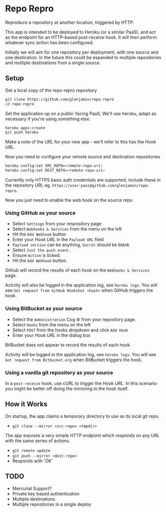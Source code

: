 Repo Repro
==========

Reproduce a repository at another location, triggered by HTTP.

This app is intended to be deployed to Heroku (or a similar PaaS), and act as
the endpoint for an HTTP-based post-receive hook. It will then perform whatever
sync action has been configured.

Initially we will aim for one repository per deployment, with one source and
one destination. In the future this could be expanded to multiple repositories
and multiple destinations from a single source.

Setup
-----

Get a local copy of the repo-repro repository

```bash
git clone https://github.com/glenjamin/repo-repro
cd repo-repro
```

Set the application up on a public-facing PaaS, We'll use heroku,
adapt as necessary if you're using something else.

```bash
heroku apps:create
git push heroku
```

Make a note of the URL for your new app - we'll refer to this has the
*Hook URL*.

Now you need to configure your remote source and destination repositories

```bash
heroku config:set SRC_REPO=<remote-repo-uri>
heroku config:set DEST_REPO=<remote-repo-uri>
```

Currently only HTTPS basic auth credentials are supported, include these in the
repository URI, eg. `https://user:pass@github.com/glenjamin/repo-repro`.


Now you just need to enable the web hook on the source repo

### Using GitHub as your source

 * Select `Settings` from your respository page
 * Select `Webhooks & Services` from the menu on the left
 * Hit the `Add Webhook` button
 * Enter your *Hook URL* in the `Payload URL` field
 * `Payload version` can be anything, `Secret` should be blank
 * Select `Just the push event.`
 * Ensure `Active` is ticked.
 * Hit the `Add Webhook` button.

Github will record the results of each hook on the `Webhooks & Services` page.

Activity will also be logged in the application log, see `heroku logs`. You will
see `Got request from GitHub Hookshot <hash>` when GitHub triggers the hook.

### Using BitBucket as your source

 * Select the `Administration` Cog ⚙ from your repository page.
 * Select `Hooks` from the menu on the left
 * Select `POST` from the hooks dropdown and click `Add Hook`
 * Enter your *Hook URL* in the dialog box

BitBucket does not appear to record the results of each hook.

Activity will be logged in the application log, see `heroku logs`. You will see
`Got request from Bitbucket.org` when BitBucket triggers the hook.

### Using a vanilla git repository as your source

In a `post-receive` hook, use cURL to trigger the *Hook URL*. In this scenario
you might be better off doing the mirroring in the hook itself.


How it Works
------------

On startup, the app claims a temporary directory to use as its local git repo.

 * `git clone --mirror <src-repo> <tmpdir>`

The app exposes a very simple HTTP endpoint which responds on any URL with the
same series of actions.

 * `git remote update`
 * `git push --mirror <dest-repo>`
 * Responds with 'OK'

TODO
----

 * Mercurial Support?
 * Private key based authentication
 * Multiple destinations
 * Multiple repositories in a single deploy